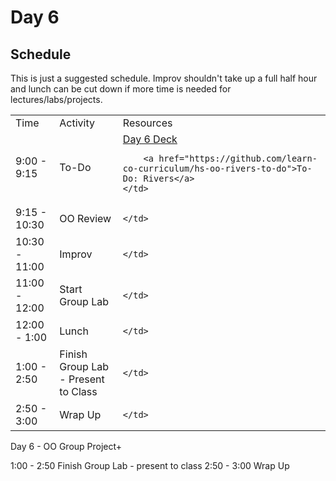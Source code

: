 # Day 6

## Schedule

This is just a suggested schedule. Improv shouldn't take up a full half hour and lunch can be cut down if more time is needed for lectures/labs/projects.

<table>
	<tr>
	  <td>Time</td>
	  <td>Activity</td>
	  <td>Resources</td>
	</tr>
	<tr>
    <td>9:00 - 9:15</td>
    <td>To-Do</td>
    <td>
        <a href="https://docs.google.com/presentation/d/1LJMche3oKe13AkUeAhJUXoBKJVF3XPveFdmMJI9WMH4/edit#slide=id.g3f8078aae_018">Day 6 Deck</a></br>

        <a href="https://github.com/learn-co-curriculum/hs-oo-rivers-to-do">To-Do: Rivers</a>
    </td>
  </tr>
  <tr>
    <td>9:15 - 10:30</td>
    <td>OO Review</td>
    <td>

    </td>
  </tr>
  <tr>
    <td>10:30 - 11:00</td>
    <td>Improv</td>
    <td>
       
    </td>
  </tr>
  <tr>
    <td>11:00 - 12:00</td>
    <td>Start Group Lab</td>
    <td>
       
    </td>
  </tr>
  <tr>
    <td>12:00 - 1:00</td>
    <td>Lunch</td>
    <td>
       
   	</td>
  </tr>
  <tr>
    <td>1:00 - 2:50</td>
    <td>Finish Group Lab - Present to Class</td>
    <td>
       
   	</td>
  </tr>
  <tr>
    <td>2:50 - 3:00</td>
    <td>Wrap Up</td>
    <td>
       
   	</td>
  </tr>

</table>

Day 6 - OO Group Project+


1:00 - 2:50 Finish Group Lab - present to class
2:50 - 3:00 Wrap Up